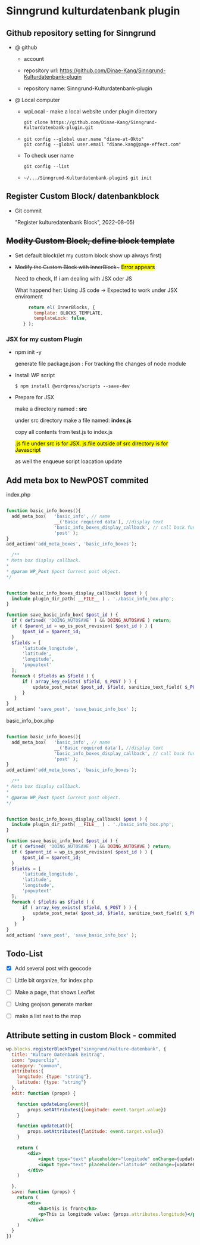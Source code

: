 # Sinngrund kulturdatenbank plugin

## Github repository setting for Sinngrund

- @ github
  
  - account
  
  - repository url: https://github.com/Dinae-Kang/Sinngrund-Kulturdatenbank-plugin
  
  - repository name: Sinngrund-Kulturdatenbank-plugin

- @ Local computer
  
  - wpLocal - make a local website under plugin directory
    
    `git clone https://github.com/Dinae-Kang/Sinngrund-Kulturdatenbank-plugin.git`
  
  - ```
    git config --global user.name "diane-at-Okto"
    git config --global user.email "diane.kang@page-effect.com"
    ```
  
  - To check user name
    
    `git config --list`
  
  - `~/.../Sinngrund-Kulturdatenbank-plugin$ git init`

## Register Custom  Block/ datenbankblock

- Git commit 
  
  "Register kulturedatenbank Block", 2022-08-05)

## ~~Modity Custom Block, define block template~~

- Set default block(let my custom block show up always first)

- ~~Modify the Custom Block with InnerBlock~~~ <mark>Error appears</mark>
  
  Need to check, If i am dealing with JSX oder JS 
  
  What happend her: Using JS code -> Expected to work under JSX enviroment
  
  ```javascript
       return el( InnerBlocks, {
         template: BLOCKS_TEMPLATE,
         templateLock: false,
     } );
  ```

### JSX for my custom Plugin

- npm init -y 
  
  generate file package.json : For tracking the changes of node module

- Install WP script 
  
  ``$ npm install @wordpress/scripts --save-dev``

- Prepare for JSX
  
  make a directory named : **src**
  
  under src directory make a file named: **index.js**
  
  copy all contents from test.js to index.js 
  
  <mark>.js file under src is for JSX.   js.file outside of src directory is for Javascript </mark>
  
  as well the enqueue script loacation update



## Add meta box to NewPOST commited

index.php

```php

function basic_info_boxes(){
  add_meta_box(   'basic_info', // name
                  __('Basic required data'), //display text 
                  'basic_info_boxes_display_callback', // call back function  
                  'post' );
}
add_action('add_meta_boxes', 'basic_info_boxes');

  /**
* Meta box display callback.
*
* @param WP_Post $post Current post object.
*/


function basic_info_boxes_display_callback( $post ) {
  include plugin_dir_path( __FILE__ ) . './basic_info_box.php';
}

function save_basic_info_box( $post_id ) {
  if ( defined( 'DOING_AUTOSAVE' ) && DOING_AUTOSAVE ) return;
  if ( $parent_id = wp_is_post_revision( $post_id ) ) {
      $post_id = $parent_id;
  }
  $fields = [
      'latitude_longitude',
      'latitude',
      'longitude',
      'popuptext'
  ];
  foreach ( $fields as $field ) {
      if ( array_key_exists( $field, $_POST ) ) {
          update_post_meta( $post_id, $field, sanitize_text_field( $_POST[$field] ) );
      }
   }
}
add_action( 'save_post', 'save_basic_info_box' );
```



basic_info_box.php 

```php

function basic_info_boxes(){
  add_meta_box(   'basic_info', // name
                  __('Basic required data'), //display text 
                  'basic_info_boxes_display_callback', // call back function  
                  'post' );
}
add_action('add_meta_boxes', 'basic_info_boxes');

  /**
* Meta box display callback.
*
* @param WP_Post $post Current post object.
*/


function basic_info_boxes_display_callback( $post ) {
  include plugin_dir_path( __FILE__ ) . './basic_info_box.php';
}

function save_basic_info_box( $post_id ) {
  if ( defined( 'DOING_AUTOSAVE' ) && DOING_AUTOSAVE ) return;
  if ( $parent_id = wp_is_post_revision( $post_id ) ) {
      $post_id = $parent_id;
  }
  $fields = [
      'latitude_longitude',
      'latitude',
      'longitude',
      'popuptext'
  ];
  foreach ( $fields as $field ) {
      if ( array_key_exists( $field, $_POST ) ) {
          update_post_meta( $post_id, $field, sanitize_text_field( $_POST[$field] ) );
      }
   }
}
add_action( 'save_post', 'save_basic_info_box' );
```



## Todo-List

- [x]  Add several post with geocode

- [ ] Little bit organize, for index php

- [ ] Make a page, that shows Leaflet

- [ ] Using geojson generate marker 

- [ ] make a list next to the map 

## Attribute setting in custom Block - commited

```jsx
wp.blocks.registerBlockType("sinngrund/kulture-datenbank", {
  title: "Kulture Datenbank Beitrag",
  icon: "paperclip",
  category: "common",
  attributes:{
    longitude: {type: "string"},
    latitude: {type: "string"}
  },
  edit: function (props) {

    function updateLong(event){
        props.setAttributes({longitude: event.target.value})
    }

    function updateLat(){
        props.setAttributes({latitude: event.target.value})
    }

    return (
        <div>
            <input type="text" placeholder="longitude" onChange={updateLong} />
            <input type="text" placeholder="latitude" onChange={updateLat} />
        </div>
    )

  },
  save: function (props) {
    return (
        <div>
            <h3>this is front</h3>
            <p>This is longitude value: {props.attributes.longitude}</p>
        </div>
    )
  }
})
```
